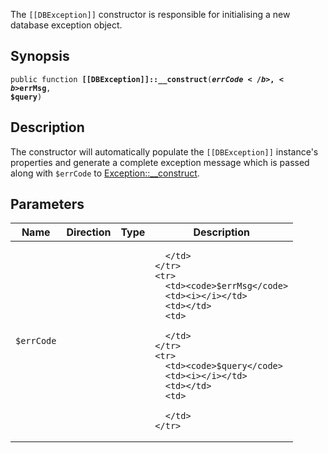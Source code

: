 The `[[DBException]]` constructor is responsible for initialising a new database exception object.

## Synopsis

<code>public function <b>[[DBException]]::__construct</b>(<b>$errCode</b>, <b>$errMsg</b>, <b>$query</b>)</code>

## Description

The constructor will automatically populate the `[[DBException]]` instance's properties and generate a complete exception message which is passed along with `$errCode` to [Exception::__construct](http://www.php.net/manual/en/exception.construct.php).

## Parameters

<table>
  <thead>
    <tr>
      <th>Name</th>
      <th>Direction</th>
      <th>Type</th>
      <th>Description</th>
    </tr>
  </thead>
  <tbody>
    <tr>
      <td><code>$errCode</code>
      <td><i></i></td>
      <td></td>
      <td>

      </td>
    </tr>
    <tr>
      <td><code>$errMsg</code>
      <td><i></i></td>
      <td></td>
      <td>

      </td>
    </tr>
    <tr>
      <td><code>$query</code>
      <td><i></i></td>
      <td></td>
      <td>

      </td>
    </tr>
  </tbody>
</table>

